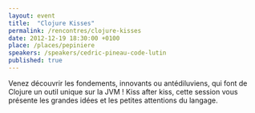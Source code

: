 ```yaml
---
layout: event
title:  "Clojure Kisses"
permalink: /rencontres/clojure-kisses
date: 2012-12-19 18:30:00 +0100
place: /places/pepiniere
speakers: /speakers/cedric-pineau-code-lutin
published: true
---
```


Venez découvrir les fondements, innovants ou antédiluviens, qui font de Clojure un outil unique sur la JVM ! Kiss after kiss, cette session vous présente les grandes idées et les petites attentions du langage.